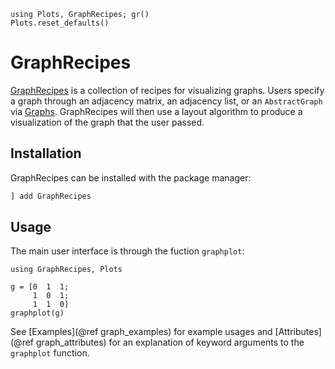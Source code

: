 ```@setup graphintro
using Plots, GraphRecipes; gr()
Plots.reset_defaults()
```
# GraphRecipes
[GraphRecipes](https://github.com/JuliaPlots/GraphRecipes.jl) is a collection of recipes for visualizing graphs. Users specify a graph through an adjacency matrix, an adjacency list, or an `AbstractGraph` via [Graphs](https://github.com/JuliaGraphs/Graphs.jl). GraphRecipes will then use a layout algorithm to produce a visualization of the graph that the user passed.

## Installation
GraphRecipes can be installed with the package manager:
```julia
] add GraphRecipes
```

## Usage
The main user interface is through the fuction `graphplot`:
```@example graphintro
using GraphRecipes, Plots

g = [0  1  1;
     1  0  1;
     1  1  0]
graphplot(g)
```

See [Examples](@ref graph_examples) for example usages and [Attributes](@ref graph_attributes) for an explanation of keyword arguments to the `graphplot` function.
